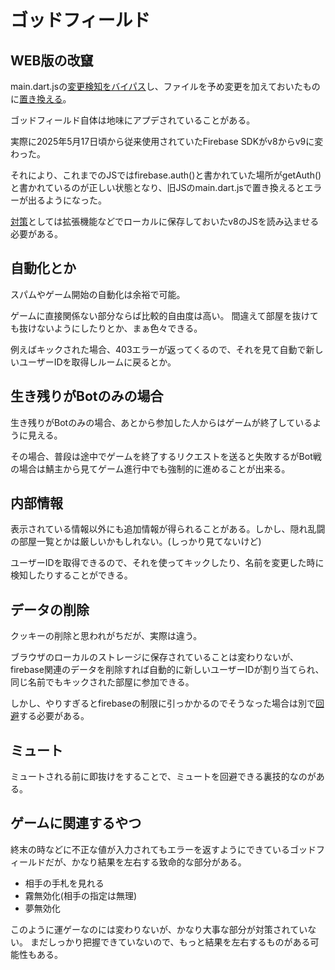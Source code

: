 # ゴッドフィールド
## WEB版の改竄
main.dart.jsの[変更検知をバイパス](https://github.com/AnoHobby/Misc/blob/main/Reverse_Engineering/Web/Dart/main.dart.js.md)し、ファイルを予め変更を加えておいたものに[置き換える](https://github.com/AnoHobby/Misc/tree/main/Reverse_Engineering/Web/GodField/godfield_extension)。

ゴッドフィールド自体は地味にアプデされていることがある。

実際に2025年5月17日頃から従来使用されていたFirebase SDKがv8からv9に変わった。

それにより、これまでのJSではfirebase.auth()と書かれていた場所がgetAuth()と書かれているのが正しい状態となり、旧JSのmain.dart.jsで置き換えるとエラーが出るようになった。

[対策](https://github.com/AnoHobby/Misc/tree/main/Reverse_Engineering/Web/GodField/godfield_extension_for_v8)としては拡張機能などでローカルに保存しておいたv8のJSを読み込ませる必要がある。

## 自動化とか
スパムやゲーム開始の自動化は余裕で可能。

ゲームに直接関係ない部分ならば比較的自由度は高い。
間違えて部屋を抜けても抜けないようにしたりとか、まぁ色々できる。

例えばキックされた場合、403エラーが返ってくるので、それを見て自動で新しいユーザーIDを取得しルームに戻るとか。
## 生き残りがBotのみの場合
生き残りがBotのみの場合、あとから参加した人からはゲームが終了しているように見える。

その場合、普段は途中でゲームを終了するリクエストを送ると失敗するがBot戦の場合は鯖主から見てゲーム進行中でも強制的に進めることが出来る。

## 内部情報
表示されている情報以外にも追加情報が得られることがある。しかし、隠れ乱闘の部屋一覧とかは厳しいかもしれない。(しっかり見てないけど)

ユーザーIDを取得できるので、それを使ってキックしたり、名前を変更した時に検知したりすることができる。

## データの削除
クッキーの削除と思われがちだが、実際は違う。

ブラウザのローカルのストレージに保存されていることは変わりないが、firebase関連のデータを削除すれば自動的に新しいユーザーIDが割り当てられ、同じ名前でもキックされた部屋に参加できる。

しかし、やりすぎるとfirebaseの制限に引っかかるのでそうなった場合は別で[回避](https://github.com/AnoHobby/Misc/blob/main/Reverse_Engineering/Web/Firebase/Firebase.md)する必要がある。

## ミュート
ミュートされる前に即抜けをすることで、ミュートを回避できる裏技的なのがある。

## ゲームに関連するやつ
終末の時などに不正な値が入力されてもエラーを返すようにできているゴッドフィールドだが、かなり結果を左右する致命的な部分がある。
- 相手の手札を見れる
- 霧無効化(相手の指定は無理)
- 夢無効化

このように運ゲーなのには変わりないが、かなり大事な部分が対策されていない。
まだしっかり把握できていないので、もっと結果を左右するものがある可能性もある。
